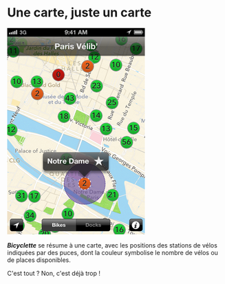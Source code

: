 # Une carte, juste un carte

![](images/screenshots/en/NotreDame.png)

***Bicyclette*** se résume à une carte, avec les positions des stations de vélos indiquées par des puces, dont la couleur symbolise le nombre de vélos ou de places disponibles.

C'est tout&nbsp;? Non, c'est déjà trop&nbsp;!


